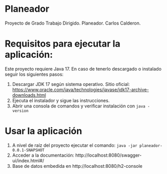 # Planeador
Proyecto de Grado Trabajo Dirigido. Planeador. Carlos Calderon.

# Requisitos para ejecutar la aplicación:

Este proyecto requiere Java 17. En caso de tenerlo descargado o instalado seguir los siguientes pasos:

1. Descargar JDK 17 según sistema operativo. Sitio oficial: https://www.oracle.com/java/technologies/javase/jdk17-archive-downloads.html
2. Ejecuta el instalador y sigue las instrucciones.
3. Abrir una consola de comandos y verificar instalación con `java -version`

# Usar la aplicación

1. A nivel de raíz del proyecto ejecutar el comando: `java -jar planeador-0.0.1-SNAPSHOT`
2. Acceder a la documentación: http://localhost:8080/swagger-ui/index.html#/
3. Base de datos embedida en http://localhost:8080/h2-console